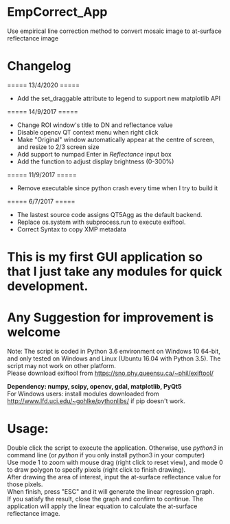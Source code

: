 # EmpCorrect_App
Use empirical line correction method to convert mosaic image to at-surface reflectance image
# Changelog
===== 13/4/2020 =====
- Add the set_draggable attribute to legend to support new matplotlib API  
  
===== 14/9/2017 =====
- Change ROI window's title to DN and reflectance value
- Disable opencv QT context menu when right click
- Make "Original" window automatically appear at the centre of screen, and resize to 2/3 screen size
- Add support to numpad Enter in _Reflectance_ input box  
- Add the function to adjust display brightness (0-300%)  
  
===== 11/9/2017 =====  
- Remove executable since python crash every time when I try to build it 

=====  6/7/2017 ===== 
- The lastest source code assigns QT5Agg as the default backend.  
- Replace os.system with subprocess.run to execute exiftool.  
- Correct Syntax to copy XMP metadata

# This is my first GUI application so that I just take any modules for quick development.
# Any Suggestion for improvement is welcome

Note: The script is coded in Python 3.6 environment on Windows 10 64-bit, and only tested on Windows and Linux (Ubuntu 16.04 with Python 3.5). The script may not work on other platform.  
Please download exiftool from https://sno.phy.queensu.ca/~phil/exiftool/  
 
__Dependency: numpy, scipy, opencv, gdal, matplotlib, PyQt5__  
For Windows users: install modules downloaded from http://www.lfd.uci.edu/~gohlke/pythonlibs/ if pip doesn't work.  

# Usage:
Double click the script to execute the application. Otherwise, use _python3_ in command line (or _python_ if you only install python3 in your computer)   
Use mode 1 to zoom with mouse drag (right click to reset view), and mode 0 to draw polygon to specify pixels (right click to finish drawing).  
After drawing the area of interest, input the at-surface reflectance value for those pixels.  
When finish, press "ESC" and it will generate the linear regression graph.  
If you satisfy the result, close the graph and confirm to continue. The application will apply the linear equation to calculate the at-surface reflectance image.  
